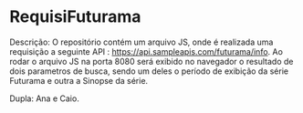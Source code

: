 # RequisiFuturama

Descrição: O repositório contém um arquivo JS, onde é realizada uma requisição a seguinte API : https://api.sampleapis.com/futurama/info.
Ao rodar o arquivo JS na porta 8080 será exibido no navegador o resultado de dois parametros de busca, sendo um deles o período de exibição da série Futurama e outra a Sinopse da série.

Dupla: Ana e Caio.
